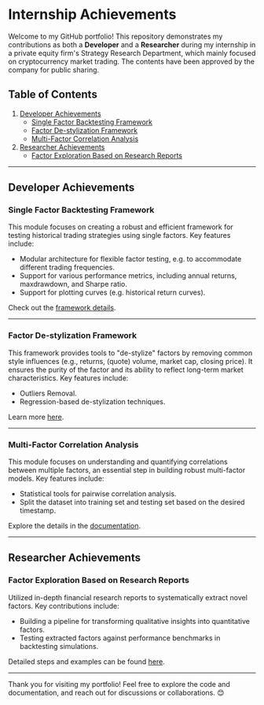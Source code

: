 # Internship Achievements

Welcome to my GitHub portfolio! This repository demonstrates my contributions as both a **Developer** and a **Researcher** during my internship in a private equity firm's Strategy Research Department, which mainly focused on cryptocurrency market trading. The contents have been approved by the company for public sharing.

## Table of Contents  
1. [Developer Achievements](#developer-achievements)  
    - [Single Factor Backtesting Framework](#single-factor-backtesting-framework)  
    - [Factor De-stylization Framework](#factor-de-stylization-framework)  
    - [Multi-Factor Correlation Analysis](#multi-factor-correlation-analysis)  
2. [Researcher Achievements](#researcher-achievements)  
    - [Factor Exploration Based on Research Reports](#factor-exploration-based-on-research-reports)

---

## Developer Achievements  

### Single Factor Backtesting Framework  
This module focuses on creating a robust and efficient framework for testing historical trading strategies using single factors. Key features include:  
- Modular architecture for flexible factor testing, e.g. to accommodate different trading frequencies.
- Support for various performance metrics, including annual returns, maxdrawdown, and Sharpe ratio.  
- Support for plotting curves (e.g. historical return curves).  

Check out the [framework details](./Developer/SingleFactorBacktest/README.md).  

---

### Factor De-stylization Framework  
This framework provides tools to "de-stylize" factors by removing common style influences (e.g., returns, (quote) volume, market cap, closing price). It ensures the purity of the factor and its ability to reflect long-term market characteristics.
Key features include:  
- Outliers Removal.  
- Regression-based de-stylization techniques.  

Learn more [here](./Developer/FactorDeStylization/README.md).  

---

### Multi-Factor Correlation Analysis  
This module focuses on understanding and quantifying correlations between multiple factors, an essential step in building robust multi-factor models. Key features include:  
- Statistical tools for pairwise correlation analysis.  
- Split the dataset into training set and testing set based on the desired timestamp.

Explore the details in the [documentation](./Developer/MultiFactorCorrelation/README.md).  

---

## Researcher Achievements  

### Factor Exploration Based on Research Reports  
Utilized in-depth financial research reports to systematically extract novel factors. Key contributions include:  
- Building a pipeline for transforming qualitative insights into quantitative factors.  
- Testing extracted factors against performance benchmarks in backtesting simulations.  

Detailed steps and examples can be found [here](./Researcher/FactorExploration/README.md).  

---

Thank you for visiting my portfolio! Feel free to explore the code and documentation, and reach out for discussions or collaborations. 😊 

